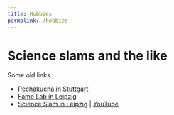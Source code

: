 ```yaml
---
title: Hobbies
permalink: /hobbies
---
```


# Science slams and the like

Some old links..

* [Pechakucha in Stuttgart](http://www.pechakucha-stuttgart.org/archiv/2010-2/03-11-2010-silent-springwarm-winter/?nggpage=4)
* [Fame Lab in Leipzig](https://www.ufz.de/index.php?de=35363)
* [Science Slam in Leipzig](http://www.kompetenzschule.uni-leipzig.de/?page_id=9429) | [YouTube](https://youtu.be/3mKHQfYzVHE?t=42s)
